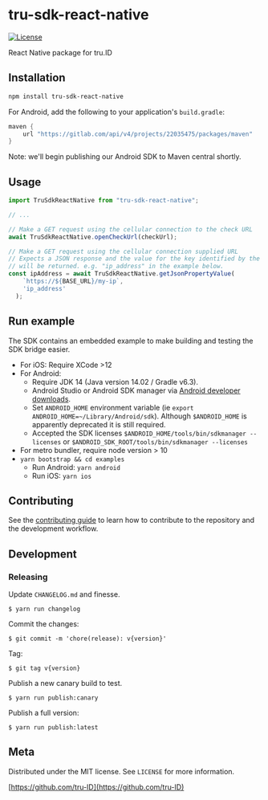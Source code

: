 # tru-sdk-react-native

[![License][license-image]][license-url]

React Native package for tru.ID


## Installation

```sh
npm install tru-sdk-react-native
```

For Android, add the following to your application's `build.gradle`:

```groovy
maven {
    url "https://gitlab.com/api/v4/projects/22035475/packages/maven"
}
```

Note: we'll begin publishing our Android SDK to Maven central shortly.

## Usage

```js
import TruSdkReactNative from "tru-sdk-react-native";

// ...

// Make a GET request using the cellular connection to the check URL
await TruSdkReactNative.openCheckUrl(checkUrl);

// Make a GET request using the cellular connection supplied URL
// Expects a JSON response and the value for the key identified by the second parameter
// will be returned. e.g. "ip_address" in the example below.
const ipAddress = await TruSdkReactNative.getJsonPropertyValue(
    `https://${BASE_URL}/my-ip`,
    'ip_address'
  );
```

## Run example

The SDK contains an embedded example to make building and testing the SDK bridge easier.

- For iOS: Require XCode >12
- For Android:
    - Require JDK 14 (Java version 14.02 / Gradle v6.3).
    - Android Studio or Android SDK manager via [Android developer downloads](https://developer.android.com/studio).
    - Set `ANDROID_HOME` environment variable (ie `export ANDROID_HOME=~/Library/Android/sdk`). Although `$ANDROID_HOME` is apparently deprecated it is still required.
    - Accepted the SDK licenses `$ANDROID_HOME/tools/bin/sdkmanager --licenses` or `$ANDROID_SDK_ROOT/tools/bin/sdkmanager --licenses`
- For metro bundler, require node version > 10
- `yarn bootstrap && cd examples`
    - Run Android: `yarn android`
    - Run iOS: `yarn ios`

## Contributing

See the [contributing guide](CONTRIBUTING.md) to learn how to contribute to the repository and the development workflow.

## Development

### Releasing

Update `CHANGELOG.md` and finesse.

```
$ yarn run changelog
```

Commit the changes:

```
$ git commit -m 'chore(release): v{version}'
```

Tag:

```
$ git tag v{version}
```

Publish a new canary build to test.

```
$ yarn run publish:canary
```

Publish a full version:

```
$ yarn run publish:latest
```

## Meta

Distributed under the MIT license. See ``LICENSE`` for more information.

[https://github.com/tru-ID](https://github.com/tru-ID)

[license-image]: https://img.shields.io/badge/License-MIT-blue.svg
[license-url]: LICENSE